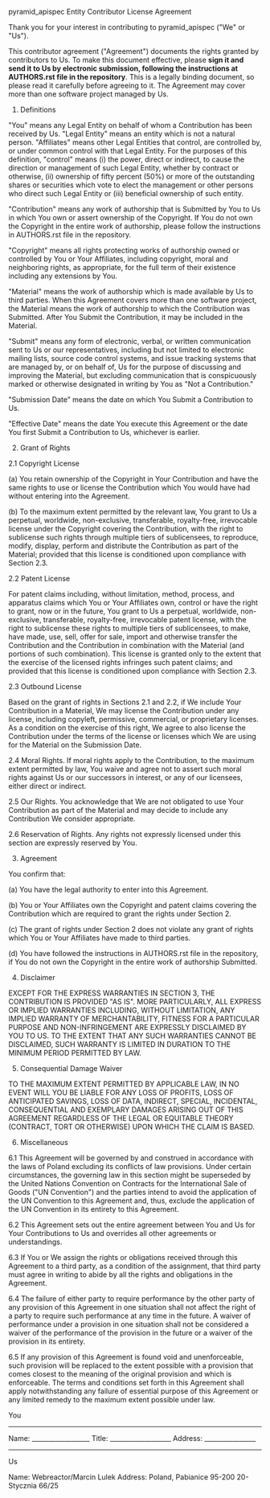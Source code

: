 pyramid_apispec Entity Contributor License Agreement

Thank you for your interest in contributing to pyramid_apispec ("We" or "Us").

This contributor agreement ("Agreement") documents the rights granted by contributors to Us. 
To make this document effective, please **sign it and send it to Us by electronic submission, 
following the instructions at AUTHORS.rst file in the repository**. This is a legally binding document, 
so please read it carefully before agreeing to it. The Agreement may cover more than 
one software project managed by Us.

1. Definitions

"You" means any Legal Entity on behalf of whom a Contribution has been received by Us. 
"Legal Entity" means an entity which is not a natural person. "Affiliates" means other Legal 
Entities that control, are controlled by, or under common control with that Legal Entity. 
For the purposes of this definition, "control" means (i) the power, direct or indirect, to 
cause the direction or management of such Legal Entity, whether by contract or otherwise, 
(ii) ownership of fifty percent (50%) or more of the outstanding shares or securities which 
vote to elect the management or other persons who direct such Legal Entity or 
(iii) beneficial ownership of such entity.

"Contribution" means any work of authorship that is Submitted by You to Us in which You own 
or assert ownership of the Copyright. If You do not own the Copyright in the entire work of 
authorship, please follow the instructions in AUTHORS.rst file in the repository.

"Copyright" means all rights protecting works of authorship owned or controlled by You or 
Your Affiliates, including copyright, moral and neighboring rights, as appropriate, 
for the full term of their existence including any extensions by You.

"Material" means the work of authorship which is made available by Us to third parties. 
When this Agreement covers more than one software project, the Material means the work of 
authorship to which the Contribution was Submitted. After You Submit the Contribution, 
it may be included in the Material.

"Submit" means any form of electronic, verbal, or written communication sent to 
Us or our representatives, including but not limited to electronic mailing lists, 
source code control systems, and issue tracking systems that are managed by, or on behalf of, 
Us for the purpose of discussing and improving the Material, but excluding communication that is 
conspicuously marked or otherwise designated in writing by You as "Not a Contribution."

"Submission Date" means the date on which You Submit a Contribution to Us.

"Effective Date" means the date You execute this Agreement or the date You first 
Submit a Contribution to Us, whichever is earlier.

2. Grant of Rights

2.1 Copyright License

(a) You retain ownership of the Copyright in Your Contribution and have the same rights to use or 
license the Contribution which You would have had without entering into the Agreement.

(b) To the maximum extent permitted by the relevant law, You grant to Us a perpetual, worldwide, 
non-exclusive, transferable, royalty-free, irrevocable license under the Copyright covering 
the Contribution, with the right to sublicense such rights through multiple tiers of sublicensees, 
to reproduce, modify, display, perform and distribute the Contribution as part of the Material; 
provided that this license is conditioned upon compliance with Section 2.3.

2.2 Patent License

For patent claims including, without limitation, method, process, and apparatus claims which 
You or Your Affiliates own, control or have the right to grant, now or in the future, 
You grant to Us a perpetual, worldwide, non-exclusive, transferable, royalty-free, irrevocable 
patent license, with the right to sublicense these rights to multiple tiers of sublicensees, 
to make, have made, use, sell, offer for sale, import and otherwise transfer the Contribution 
and the Contribution in combination with the Material (and portions of such combination). 
This license is granted only to the extent that the exercise of the licensed rights infringes 
such patent claims; and provided that this license is conditioned upon compliance with Section 2.3.

2.3 Outbound License

Based on the grant of rights in Sections 2.1 and 2.2, if We include Your Contribution in a Material, 
We may license the Contribution under any license, including copyleft, permissive, commercial, 
or proprietary licenses. As a condition on the exercise of this right, 
We agree to also license the Contribution under the terms of the license or licenses which 
We are using for the Material on the Submission Date.

2.4 Moral Rights. If moral rights apply to the Contribution, to the maximum extent permitted by 
law, You waive and agree not to assert such moral rights against Us or our successors in interest, 
or any of our licensees, either direct or indirect.

2.5 Our Rights. You acknowledge that We are not obligated to use Your Contribution as part of the 
Material and may decide to include any Contribution We consider appropriate.

2.6 Reservation of Rights. Any rights not expressly licensed under this section are expressly reserved by You.

3. Agreement

You confirm that:

(a) You have the legal authority to enter into this Agreement.

(b) You or Your Affiliates own the Copyright and patent claims covering the Contribution which 
are required to grant the rights under Section 2.

(c) The grant of rights under Section 2 does not violate any grant of rights which You or Your 
Affiliates have made to third parties.

(d) You have followed the instructions in AUTHORS.rst file in the repository, 
if You do not own the Copyright in the entire work of authorship Submitted.

4. Disclaimer

EXCEPT FOR THE EXPRESS WARRANTIES IN SECTION 3, THE CONTRIBUTION IS PROVIDED "AS IS". 
MORE PARTICULARLY, ALL EXPRESS OR IMPLIED WARRANTIES INCLUDING, WITHOUT LIMITATION, 
ANY IMPLIED WARRANTY OF MERCHANTABILITY, FITNESS FOR A PARTICULAR PURPOSE AND NON-INFRINGEMENT 
ARE EXPRESSLY DISCLAIMED BY YOU TO US. TO THE EXTENT THAT ANY SUCH WARRANTIES CANNOT BE DISCLAIMED, 
SUCH WARRANTY IS LIMITED IN DURATION TO THE MINIMUM PERIOD PERMITTED BY LAW.

5. Consequential Damage Waiver

TO THE MAXIMUM EXTENT PERMITTED BY APPLICABLE LAW, IN NO EVENT WILL YOU BE LIABLE FOR ANY 
LOSS OF PROFITS, LOSS OF ANTICIPATED SAVINGS, LOSS OF DATA, INDIRECT, SPECIAL, INCIDENTAL, 
CONSEQUENTIAL AND EXEMPLARY DAMAGES ARISING OUT OF THIS AGREEMENT REGARDLESS OF THE LEGAL 
OR EQUITABLE THEORY (CONTRACT, TORT OR OTHERWISE) UPON WHICH THE CLAIM IS BASED.

6. Miscellaneous

6.1 This Agreement will be governed by and construed in accordance with the laws of Poland 
excluding its conflicts of law provisions. Under certain circumstances, the governing law in 
this section might be superseded by the United Nations Convention on Contracts for the 
International Sale of Goods ("UN Convention") and the parties intend to avoid the application 
of the UN Convention to this Agreement and, thus, exclude the application of the UN Convention 
in its entirety to this Agreement.

6.2 This Agreement sets out the entire agreement between You and Us for Your Contributions to Us 
and overrides all other agreements or understandings.

6.3 If You or We assign the rights or obligations received through this Agreement to a third party, 
as a condition of the assignment, that third party must agree in writing to abide by all the rights 
and obligations in the Agreement.

6.4 The failure of either party to require performance by the other party of any provision of this 
Agreement in one situation shall not affect the right of a party to require such performance at 
any time in the future. A waiver of performance under a provision in one situation shall 
not be considered a waiver of the performance of the provision in the future or a waiver of 
the provision in its entirety.

6.5 If any provision of this Agreement is found void and unenforceable, such provision will be 
replaced to the extent possible with a provision that comes closest to the meaning of the 
original provision and which is enforceable. The terms and conditions set forth in this 
Agreement shall apply notwithstanding any failure of essential purpose of this Agreement or 
any limited remedy to the maximum extent possible under law.

You
________________________
Name: __________________
Title: ___________________
Address: ________________
________________________

Us

Name: Webreactor/Marcin Lulek
Address: Poland,
         Pabianice 95-200
         20-Stycznia 66/25

